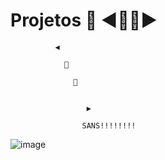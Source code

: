 # Projetos 💙 ◀️🔽🔼▶️
              ◀️
           
                🔽

                  🔼


                     ▶️
                     
                    SANS!!!!!!!!

                    
![image](https://github.com/user-attachments/assets/736dd0ca-dd24-482b-9c84-0da21c2b9c44)




